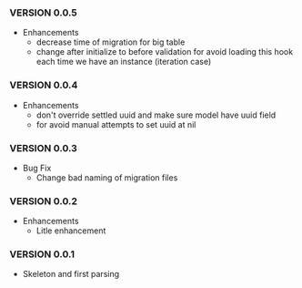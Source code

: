 ### VERSION 0.0.5

* Enhancements
  * decrease time of migration for big table
  * change after initialize to before validation for avoid loading this hook each time we have an instance (iteration case) 

### VERSION 0.0.4

* Enhancements
  * don't override settled uuid and make sure model have uuid field
  * for avoid manual attempts to set uuid at nil

### VERSION 0.0.3

* Bug Fix
  * Change bad naming of migration files

### VERSION 0.0.2

* Enhancements
  * Litle enhancement

### VERSION 0.0.1

* Skeleton and first parsing

